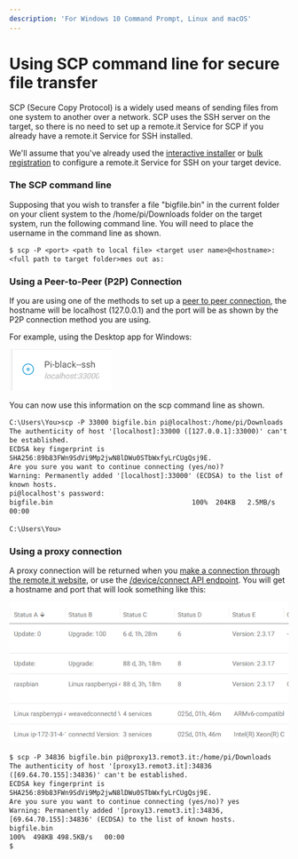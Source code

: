 ```yaml
---
description: 'For Windows 10 Command Prompt, Linux and macOS'
---
```


# Using SCP command line for secure file transfer

SCP \(Secure Copy Protocol\) is a widely used means of sending files from one system to another over a network.  SCP uses the SSH server on the target, so there is no need to set up a remote.it Service for SCP if you already have a remote.it Service for SSH installed.

We'll assume that you've already used the [interactive installer](../../guides/using-the-interactive-installer/) or [bulk registration](../../mass-production/bulk-registration/) to configure a remote.it Service for SSH on your target device.

### The SCP command line

Supposing that you wish to transfer a file "bigfile.bin" in the current folder on your client system to the /home/pi/Downloads folder on the target system, run the following command line.  You will need to place the username in the command line as shown.

```text
$ scp -P <port> <path to local file> <target user name>@<hostname>:<full path to target folder>mes out as:
```

### Using a Peer-to-Peer \(P2P\) Connection

If you are using one of the methods to set up a [peer to peer connection](../../peer-to-peer-p2p-vs.-proxy-connections/peer-to-peer-connections.md), the hostname will be localhost \(127.0.0.1\) and the port will be as shown by the P2P connection method you are using.

For example, using the Desktop app for Windows:

![](../../.gitbook/assets/image%20%28381%29.png)

You can now use this information on the scp command line as shown.

```text
C:\Users\You>scp -P 33000 bigfile.bin pi@localhost:/home/pi/Downloads
The authenticity of host '[localhost]:33000 ([127.0.0.1]:33000)' can't be established.
ECDSA key fingerprint is SHA256:89b83FWn9SdVi9Mp2jwN8lDWu0STbWxfyLrCUgQsj9E.
Are you sure you want to continue connecting (yes/no)?
Warning: Permanently added '[localhost]:33000' (ECDSA) to the list of known hosts.
pi@localhost's password:
bigfile.bin                                   100%  204KB   2.5MB/s   00:00

C:\Users\You>
```

### Using a proxy connection

A proxy connection will be returned when you [make a connection through the remote.it website](../../guides/using-the-web-portal/), or use the [/device/connect API endpoint](../../api-reference/devices/connect.md).  You will get a hostname and port that will look something like this:

![](../../.gitbook/assets/image%20%2892%29.png)

```text
$ scp -P 34836 bigfile.bin pi@proxy13.remot3.it:/home/pi/Downloads
The authenticity of host '[proxy13.remot3.it]:34836 ([69.64.70.155]:34836)' can't be established.
ECDSA key fingerprint is SHA256:89b83FWn9SdVi9Mp2jwN8lDWu0STbWxfyLrCUgQsj9E.
Are you sure you want to continue connecting (yes/no)? yes
Warning: Permanently added '[proxy13.remot3.it]:34836,[69.64.70.155]:34836' (ECDSA) to the list of known hosts.
bigfile.bin                                                                     100%  498KB 498.5KB/s   00:00    
$ 

```

